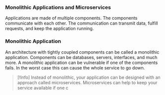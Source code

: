 ### Monolithic Applications and Microservices
Applications are made of multiple components.
The components communicate with each other.
The communication can transmit data, fulfill requests, and keep the application running.

### Monolithic Application
An architecture with tightly coupled components can be called a monolithic application.
Components can be databases, servers, interfaces, and much more.
A monolithic application can be vulnerable if one of the components fails.
In the worst case this can cause the whole service to go down.

> [!Info]
> Instead of monolithic, your application can be designed with an approach called microservices.
> Microservices can help to keep your service available if one c